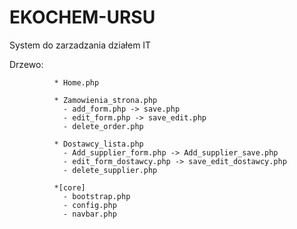 # EKOCHEM-URSU
System do zarzadzania działem IT

Drzewo:
              
              * Home.php

              * Zamowienia_strona.php
                - add_form.php -> save.php
                - edit_form.php -> save_edit.php
                - delete_order.php

              * Dostawcy_lista.php
                - Add_supplier_form.php -> Add_supplier_save.php
                - edit_form_dostawcy.php -> save_edit_dostawcy.php
                - delete_supplier.php

              *[core]
                - bootstrap.php
                - config.php
                - navbar.php
